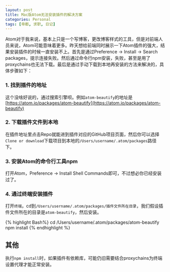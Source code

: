 ```yaml
---
layout: post
title: Mac版Atom无法安装插件的解决方案
categories: Personal
tags: [帝都, 求职, 日记]
---
```


Atom对于我来说，基本上只是一个写博客，更改博客样式的工具，但是对前端人员来说，Atom可能意味着更多。昨天想给前端同时展示一下Atom插件的强大，结果安装插件的时候一直安装不上。首先是通过Preference -> Install -> Search packages，提示连接失败。然后通过命令行npm安装，失败，甚至是用了proxychains也无法下载。最后是通过手动下载到本地再安装的方法来解决的，具体步骤如下：

### 1. 找到插件的地址

这个没啥好说的，通过搜索引擎呗。例如`atom-beautify`的地址是[https://atom.io/packages/atom-beautify](https://atom.io/packages/atom-beautify)

### 2. 下载插件文件到本地

在插件地址里点击Repo就能进到插件对应的GitHub项目页面，然后你可以选择`Clone or download`下载项目到本地的`/Users/username/.atom/packages`路径下。

### 3. 安装Atom的命令行工具npm

打开Atom，Preference -> Install Shell Commands即可，不过想必你已经安装过了。

### 4. 通过终端安装插件

打开`终端`，cd到`/Users/username/.atom/packages/插件文件所在目录`，我们假设插件文件所在的目录是`atom-beautify`，然后安装。

{% highlight Bash%}
cd /Users/username/.atom/packages/atom-beautify
npm install
{% endhighlight %}

## 其他

执行`npm install`时，如果插件有依赖库，可能仍旧需要结合proxychains为终端设置代理才能正常安装。

